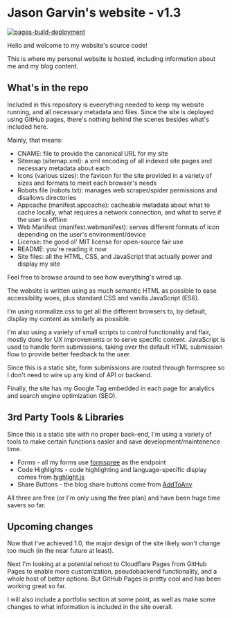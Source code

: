 # Jason Garvin's website - v1.3

[![pages-build-deployment](https://github.com/jasongarvin/jasongarvin.github.io/actions/workflows/pages/pages-build-deployment/badge.svg)](https://github.com/jasongarvin/jasongarvin.github.io/actions/workflows/pages/pages-build-deployment)

Hello and welcome to my website's source code!

This is where my personal website is hosted, including information about me and my blog content.

## What's in the repo

Included in this repository is eveerything needed to keep my website running, and all necessary metadata and files. Since the site is deployed using GitHub pages, there's nothing behind the scenes besides what's included here.

Mainly, that means:

- CNAME: file to provide the canonical URL for my site
- Sitemap (sitemap.xml): a xml encoding of all indexed site pages and necessary metadata about each
- Icons (various sizes): the favicon for the site provided in a variety of sizes and formats to meet each browser's needs
- Robots file (robots.txt): manages web scraper/spider permissions and disallows directories
- Appcache (manifest.appcache): cacheable metadata about what to cache locally, what requires a network connection, and what to serve if the user is offline
- Web Manifest (manifest.webmanifest): serves different formats of icon depending on the user's environment/device
- License: the good ol' MIT license for open-source fair use
- README: you're reading it now
- Site files: all the HTML, CSS, and JavaScript that actually power and display my site

Feel free to browse around to see how everything's wired up.

The website is written using as much semantic HTML as possible to ease accessibility woes, plus standard CSS and vanilla JavaScript (ES6).

I'm using normalize.css to get all the different browsers to, by default, display my content as similarly as possible.

I'm also using a variety of small scripts to control functionality and flair, mostly done for UX improvements or to serve specific content. JavaScript is used to handle form submissions, taking over the default HTML submission flow to provide better feedback to the user.

Since this is a static site, form submissions are routed through formspree so I don't need to wire up any kind of API or backend.

Finally, the site has my Google Tag embedded in each page for analytics and search engine optimization (SEO).

## 3rd Party Tools & Libraries

Since this is a static site with no proper back-end, I'm using a variety of tools to make certain functions easier and save development/maintenence time.

- Forms - all my forms use [formspree](https://formspree.io/) as the endpoint
- Code Highlights - code highlighting and language-specific display comes from [highlight.js](https://highlightjs.org/)
- Share Buttons - the blog share buttons come from [AddToAny](https://www.addtoany.com/)

All three are free (or I'm only using the free plan) and have been huge time savers so far.

## Upcoming changes

Now that I've achieved 1.0, the major design of the site likely won't change too much (in the near future at least).

Next I'm looking at a potential rehost to Cloudflare Pages from GitHub Pages to enable more customization, pseudobackend functionality, and a whole host of better options. But GitHub Pages is pretty cool and has been working great so far.

I will also include a portfolio section at some point, as well as make some changes to what information is included in the site overall.
